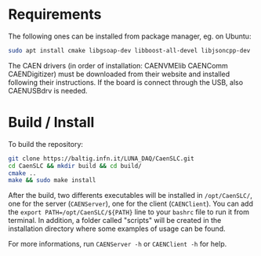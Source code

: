 # Requirements

The following ones can be installed from package manager, eg. on Ubuntu:

```bash
sudo apt install cmake libgsoap-dev libboost-all-devel libjsoncpp-dev
```

The CAEN drivers (in order of installation: CAENVMElib CAENComm CAENDigitizer) 
must be downloaded from their website and installed following their 
instructions. If the board is connect through the USB, also CAENUSBdrv is 
needed.

# Build / Install

To build the repository:

```bash
git clone https://baltig.infn.it/LUNA_DAQ/CaenSLC.git
cd CaenSLC && mkdir build && cd build/
cmake ..
make && sudo make install
```

After the build, two differents executables will be installed in 
```/opt/CaenSLC/```, one for the server (```CAENServer```), one for the client 
(```CAENClient```). You can add the ```export PATH=/opt/CaenSLC/${PATH}``` line 
to your ```bashrc``` file to run it from terminal. In addition, a folder called
"scripts" will be created in the installation directory where some examples of 
usage can be found.

For more informations, run ```CAENServer -h``` or ```CAENClient -h``` for help.
